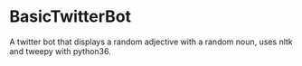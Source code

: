 # BasicTwitterBot
A twitter bot that displays a random adjective with a random noun, uses nltk and tweepy with python36.
